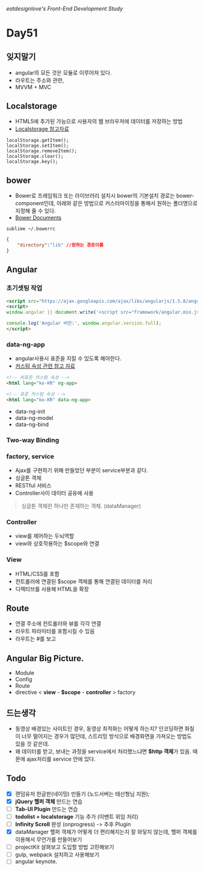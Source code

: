 ###### eatdesignlove's Front-End Development Study

# Day51

## 잊지말기
- angular의 모든 것은 모듈로 이루어져 있다.
- 라우트는 주소와 관련, 
- MVVM + MVC

## Localstorage
- HTML5에 추가된 가능으로 사용자의 웹 브라우저에 데이터를 저장하는 방법
- [Localstorage 참고자료](http://m.mkexdev.net/111)

```
localStorage.getItem();
localStorage.setItem();
localStorage.removeItem();
localStorage.clear();
localStorage.key();
```

## bower

- Bower로 프레임워크 또는 라이브러리 설치시 bower의 기본설치 경로는 bower-component인데, 아래와 같은 방법으로 커스터마이징을 통해서 원하는 폴더명으로 지정해 줄 수 있다.
- [Bower Documents](https://bower.io/docs/config/)

```console.
sublime ~/.bowerrc
```

```json
{
    "directory":"lib" //원하는 경로이름
}
```

## Angular

### 초기셋팅 작업
```html
<script src="https://ajax.googleapis.com/ajax/libs/angularjs/1.5.8/angular.min.js"></script>
<script>
window.angular || document.write('<script src="framework/angular.min.js"><\/script>');

console.log('Angular 버전:', window.angular.version.full); 
</script>
```

### data-ng-app
- angular사용시 표준을 지킬 수 있도록 해야한다.
- [커스텀 속성 관련 참고 자료](http://www.w3schools.com/tags/att_global_data.asp)

```html
<!-- 비표준 커스텀 속성 -->
<html lang="ko-KR" ng-app>

<!-- 표준 커스텀 속성 -->
<html lang="ko-KR" data-ng-app>
```

- data-ng-init
- data-ng-model
- data-ng-bind

### Two-way Binding

### factory, service
- Ajax를 구현하기 위해 만들었던 부분이 service부분과 같다.
- 싱글톤 객체
- RESTful 서비스
- Controller사이 데이터 공유에 사용

>싱글톤 객체란 하나만 존재하는 객체. (dataManager)

### Controller
- view를 제어하는 두뇌역할
- view와 상호작용하는 $scope와 연결

### View
- HTML/CSS를 포함
- 컨트롤러에 연결된 $scope 객체를 통해 연결된 데이터를 처리
- 디렉티브를 사용해 HTML을 확장

## Route
- 연결 주소에 컨트롤러와 뷰를 각각 연결
- 라우트 파라미터를 포함시킬 수 있음
- 라우트는 #를 보고 

## Angular Big Picture.
- Module
- Config
- Route
- directive < **view** - **$scope** - **controller** > factory


## 드는생각
- 동영상 배경있는 사이트인 경우, 동영상 최적화는 어떻게 하는지? 인코딩하면 화질이 너무 떨어지는 경우가 많던데, 스트리밍 방식으로 배경화면을 가져오는 방법도 있을 것 같은데.
- 왜 데이터를 받고, 보내는 과정을 service에서 처리했느냐면 **$http 객체**가 있음. 때문에 ajax처리를 service 안에 있다.


## Todo
- [x] 랜덤유저 한글판(네이밍) 만들기 (노드서버는 태선형님 지원);
- [x] **jQuery 핼퍼 객체** 만드는 연습
- [ ] **Tab-UI Plugin** 만드는 연습
- [ ] **todolist + localstorage** 기능 추가 (이벤트 위임 처리)
- [ ] **Infinity Scroll** 완성 (onprogress) -> 추후 Plugin
- [x] dataManager 핼퍼 객체가 어떻게 더 편리해지는지 잘 와닿지 않는데, 핼퍼 객체를 이용해서 무언가를 만들어보기
- [ ] projectKit 살펴보고 도입할 방법 고민해보기
- [ ] gulp, webpack 설치하고 사용해보기
- [ ] angular keynote.
